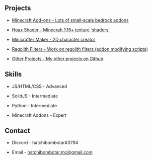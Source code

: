 ## Projects
- [Minecraft Add-ons - Lots of small-scale bedrock addons](https://mcpedl.com/user/hatchibombotar/)

- [Hoax Shader - Minecraft 1.16+ texture 'shaders'](https://mcpedl.com/hoax-shader/)

- [Minicrafter Maker - 2D character creator](https://hatchibombotar.com/minicrafter-maker/)

- [Regolith Filters - Work on regolith filters (addon modifying scripts)](https://github.com/Hatchibombotar/useful-regolith-filters)

- [Other Projects - My other projects on Github](https://github.com/Hatchibombotar?tab=repositories)


## Skills
- JS/HTML/CSS - Advanced

- SolidJS - Intermediate

- Python - Intermediate

- Minecraft Addons - Expert


## Contact
- Discord - hatchibombotar#3794

- Email - [hatchibombotar.mc@gmail.com](mailto:hatchibombotar.mc@gmail.com)
